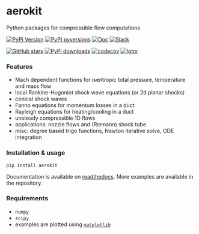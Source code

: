 # aerokit

Python packages for compressible flow computations

[![PyPi Version](https://img.shields.io/pypi/v/aerokit.svg?style=flat)](https://pypi.org/project/aerokit)
[![PyPI pyversions](https://img.shields.io/pypi/pyversions/aerokit.svg?style=flat)](https://pypi.org/pypi/aerokit/)
[![Doc](https://readthedocs.org/projects/aerokit/badge/?version=latest)](https://readthedocs.org/projects/aerokit/)
[![Slack](https://img.shields.io/static/v1?logo=slack&label=slack&message=contact&style=flat)](https://join.slack.com/t/isae-opendev/shared_invite/zt-obqywf6r-UUuHR4_hc5iTzyL5bFCwpw
)

[![GitHub stars](https://img.shields.io/github/stars/jgressier/aerokit.svg?style=flat&logo=github&label=Stars&logoColor=white)](https://github.com/jgressier/aerokit)
[![PyPi downloads](https://img.shields.io/pypi/dm/aerokit.svg?style=flat)](https://pypistats.org/packages/aerokit)
[![codecov](https://img.shields.io/codecov/c/github/jgressier/aerokit.svg?style=flat)](https://codecov.io/gh/jgressier/aerokit)
[![lgtm](https://img.shields.io/lgtm/grade/python/github/jgressier/aerokit.svg?style=flat)](https://lgtm.com/projects/g/jgressier/aerokit/)

### Features

* Mach dependent functions for isentropic total pressure, temperature and mass flow
* local Rankine-Hugoniot shock wave equations (or 2d planar shocks)
* conical shock waves
* Fanno    equations for momentum losses in a duct
* Rayleigh equations for heating/cooling in a duct
* unsteady compressible 1D flows
* applications: nozzle flows and (Riemann) shock tube
* misc: degree based trigo functions, Newton iterative solve, ODE integration

### Installation & usage

    pip install aerokit

Documentation is available on [readthedocs](https://aerokit.readthedocs.io/en/latest/). More examples are available in the repository.

### Requirements

* `numpy`
* `scipy`
* examples are plotted using [`matplotlib`](http://matplotlib.org)

